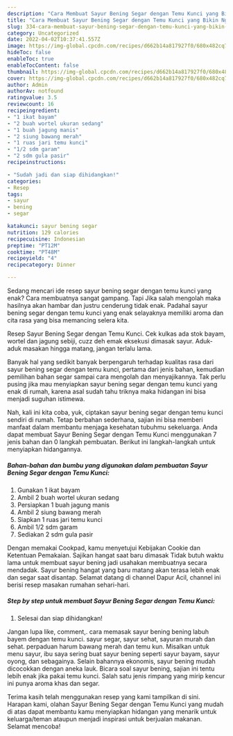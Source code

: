 ```yaml
---
description: "Cara Membuat Sayur Bening Segar dengan Temu Kunci yang Bikin Ngiler, Buat Buka Puasa Menggugah Selera"
title: "Cara Membuat Sayur Bening Segar dengan Temu Kunci yang Bikin Ngiler, Buat Buka Puasa Menggugah Selera"
slug: 334-cara-membuat-sayur-bening-segar-dengan-temu-kunci-yang-bikin-ngiler-buat-buka-puasa-menggugah-selera
category: Uncategorized
date: 2022-04-02T10:37:41.557Z
image: https://img-global.cpcdn.com/recipes/d662b14a817927f0/680x482cq70/sayur-bening-segar-dengan-temu-kunci-foto-resep-utama.jpg
hideToc: false
enableToc: true
enableTocContent: false
thumbnail: https://img-global.cpcdn.com/recipes/d662b14a817927f0/680x482cq70/sayur-bening-segar-dengan-temu-kunci-foto-resep-utama.jpg
cover: https://img-global.cpcdn.com/recipes/d662b14a817927f0/680x482cq70/sayur-bening-segar-dengan-temu-kunci-foto-resep-utama.jpg
author: Admin
authorAv: notfound
ratingvalue: 3.5
reviewcount: 16
recipeingredient:
- "1 ikat bayam"
- "2 buah wortel ukuran sedang"
- "1 buah jagung manis"
- "2 siung bawang merah"
- "1 ruas jari temu kunci"
- "1/2 sdm garam"
- "2 sdm gula pasir"
recipeinstructions:

- "Sudah jadi dan siap dihidangkan!"
categories:
- Resep
tags:
- sayur
- bening
- segar

katakunci: sayur bening segar 
nutrition: 129 calories
recipecuisine: Indonesian
preptime: "PT12M"
cooktime: "PT48M"
recipeyield: "4"
recipecategory: Dinner

---
```



Sedang mencari ide resep sayur bening segar dengan temu kunci yang enak? Cara membuatnya sangat gampang. Tapi Jika salah mengolah maka hasilnya akan hambar dan justru cenderung tidak enak. Padahal sayur bening segar dengan temu kunci yang enak selayaknya memiliki aroma dan cita rasa yang bisa memancing selera kita.


Resep Sayur Bening Segar dengan Temu Kunci. Cek kulkas ada stok bayam, wortel dan jagung sebiji, cuzz deh emak eksekusi dimasak sayur. Aduk-aduk masakan hingga matang, jangan terlalu lama.

Banyak hal yang sedikit banyak berpengaruh terhadap kualitas rasa dari sayur bening segar dengan temu kunci, pertama dari jenis bahan, kemudian pemilihan bahan segar sampai cara mengolah dan menyajikannya. Tak perlu pusing jika mau menyiapkan sayur bening segar dengan temu kunci yang enak di rumah, karena asal sudah tahu triknya maka hidangan ini bisa menjadi suguhan istimewa.


Nah, kali ini kita coba, yuk, ciptakan sayur bening segar dengan temu kunci sendiri di rumah. Tetap berbahan sederhana, sajian ini bisa memberi manfaat dalam membantu menjaga kesehatan tubuhmu sekeluarga. Anda dapat membuat Sayur Bening Segar dengan Temu Kunci menggunakan 7 jenis bahan dan 0 langkah pembuatan. Berikut ini langkah-langkah untuk menyiapkan hidangannya.

<!--inarticleads1-->

##### Bahan-bahan dan bumbu yang digunakan dalam pembuatan Sayur Bening Segar dengan Temu Kunci:

1. Gunakan 1 ikat bayam
1. Ambil 2 buah wortel ukuran sedang
1. Persiapkan 1 buah jagung manis
1. Ambil 2 siung bawang merah
1. Siapkan 1 ruas jari temu kunci
1. Ambil 1/2 sdm garam
1. Sediakan 2 sdm gula pasir


Dengan memakai Cookpad, kamu menyetujui Kebijakan Cookie dan Ketentuan Pemakaian. Sajikan hangat saat baru dimasak Tidak butuh waktu lama untuk membuat sayur bening jadi usahakan membuatnya secara mendadak. Sayur bening hangat yang baru matang akan terasa lebih enak dan segar saat disantap. Selamat datang di channel Dapur Acil, channel ini berisi resep masakan rumahan sehari-hari. 

<!--inarticleads2-->

##### Step by step untuk membuat Sayur Bening Segar dengan Temu Kunci:


1. Selesai dan siap dihidangkan!

Jangan lupa like, comment,. cara memasak sayur bening bening labuh bayem dengan temu kunci. sayur segar, sayur sehat, sayuran murah dan sehat. perpaduan harum bawang merah dan temu kun. Misalkan untuk menu sayur, ibu saya sering buat sayur bening seperti sayur bayam, sayur oyong, dan sebagainya. Selain bahannya ekonomis, sayur bening mudah dicocokkan dengan aneka lauk. Bicara soal sayur bening, sajian ini tentu lebih enak jika pakai temu kunci. Salah satu jenis rimpang yang mirip kencur ini punya aroma khas dan segar. 

Terima kasih telah menggunakan resep yang kami tampilkan di sini. Harapan kami, olahan Sayur Bening Segar dengan Temu Kunci yang mudah di atas dapat membantu kamu menyiapkan hidangan yang menarik untuk keluarga/teman ataupun menjadi inspirasi untuk berjualan makanan. Selamat mencoba!
